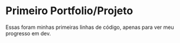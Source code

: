 # Primeiro Portfolio/Projeto
Essas foram minhas primeiras linhas de código, apenas para ver meu progresso em dev. 
